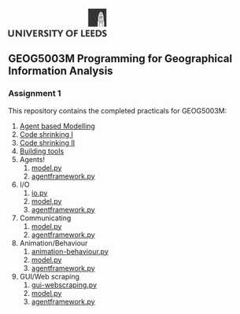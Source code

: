 ![University of Leeds](images/uol.jpg)

## GEOG5003M Programming for Geographical Information Analysis
### Assignment 1

This repository contains the completed practicals for GEOG5003M:
1. [Agent based Modelling](src/1-agent-based-modelling.py)
1. [Code shrinking I](src/2-code-shrinking-I.py)
1. [Code shrinking II](src/3-code-shrinking-II.py)
1. [Building tools](src/4-building-tools.py)
1. Agents!
    1. [model.py](src/agents/model.py)
    1. [agentframework.py](src/agents/agentframework.py)
1. I/O
    1. [io.py](src/io/6-io.py)
    1. [model.py](src/io/model.py)
    1. [agentframework.py](src/io/agentframework.py)
1. Communicating
    1. [model.py](src/communicating/model.py)
    1. [agentframework.py](src/communicating/agentframework.py)
1. Animation/Behaviour
    1. [animation-behaviour.py](src/animation/animation-behaviour.py)
    1. [model.py](src/animation/model.py)
    1. [agentframework.py](src/animation/agentframework.py)
1. GUI/Web scraping
    1. [gui-webscraping.py](src/gui-webscraping/gui-webscraping.py)
    1. [model.py](src/gui-webscraping/model.py)
    1. [agentframework.py](src/gui-webscraping/agentframework.py)

